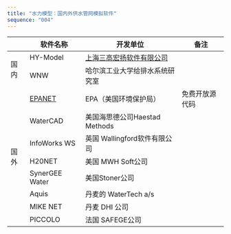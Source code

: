 ```yaml
---
title: "水力模型：国内外供水管网模拟软件"
sequence: "004"
---
```



<table>
    <thead>
    <tr>
        <th class="w3-center"></th>
        <th class="w3-center">软件名称</th>
        <th class="w3-center">开发单位</th>
        <th class="w3-center">备注</th>
    </tr>
    </thead>
    <tbody>
    <tr>
        <td class="w3-center" rowspan="2">国内</td>
        <td class="w3-center">HY-Model</td>
        <td class="w3-center">
            <a href="http://www.shanghai3h.com/" target="_blank">上海三高宏扬软件有限公司</a>
        </td>
        <td class="w3-center"></td>
    </tr>
    <tr>
        <td class="w3-center">WNW</td>
        <td class="w3-center">哈尔滨工业大学给排水系统研究室</td>
        <td class="w3-center"></td>
    </tr>
    <tr>
        <td class="w3-center" rowspan="8">国外</td>
        <td class="w3-center">
            <a href="https://www.epa.gov/water-research/epanet" target="_blank">EPANET</a>
        </td>
        <td class="w3-center">EPA（美国环境保护局）</td>
        <td class="w3-center">免费开放源代码</td>
    </tr>
    <tr>
        <td class="w3-center">WaterCAD</td>
        <td class="w3-center">美国海思德公司Haestad Methods</td>
        <td class="w3-center"></td>
    </tr>
    <tr>
        <td class="w3-center">InfoWorks WS</td>
        <td class="w3-center">英国 Wallingford软件有限公司</td>
        <td class="w3-center"></td>
    </tr>
    <tr>
        <td class="w3-center">H20NET</td>
        <td class="w3-center">美国 MWH Soft公司</td>
        <td class="w3-center"></td>
    </tr>
    <tr>
        <td class="w3-center">SynerGEE Water</td>
        <td class="w3-center">美国Stoner公司</td>
        <td class="w3-center"></td>
    </tr>
    <tr>
        <td class="w3-center">Aquis</td>
        <td class="w3-center">丹麦的 WaterTech a/s</td>
        <td class="w3-center"></td>
    </tr>
    <tr>
        <td class="w3-center">MIKE NET</td>
        <td class="w3-center">丹麦 DHI 公司</td>
        <td class="w3-center"></td>
    </tr>
    <tr>
        <td class="w3-center">PICCOLO</td>
        <td class="w3-center">法国 SAFEGE公司</td>
        <td class="w3-center"></td>
    </tr>
    </tbody>
</table>


